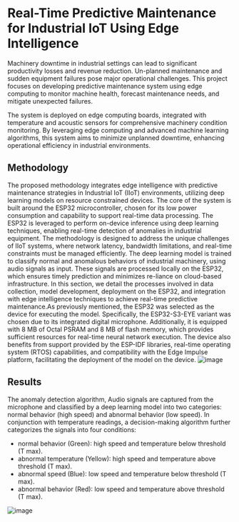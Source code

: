 # Real-Time Predictive Maintenance for Industrial IoT Using Edge Intelligence
Machinery downtime in industrial settings can lead to significant productivity losses and revenue reduction. Un-planned maintenance and sudden equipment failures pose major operational challenges. This project focuses on developing predictive maintenance system using edge computing to monitor machine health, forecast maintenance needs, and mitigate unexpected failures.

The system is deployed on edge computing boards, integrated with temperature and acoustic sensors for comprehensive machinery condition monitoring. By leveraging edge computing and advanced machine learning algorithms, this system aims to minimize unplanned downtime, enhancing operational efficiency in industrial environments.

## Methodology
The proposed methodology integrates edge intelligence with predictive maintenance strategies in Industrial IoT (IIoT) environments, utilizing deep learning models on resource constrained devices. The core of the system is built around the ESP32 microcontroller, chosen for its low power consumption and capability to support real-time data processing. The ESP32 is leveraged to perform on-device inference using deep learning techniques, enabling real-time detection of anomalies in industrial equipment. The methodology is designed to address the unique challenges of IIoT systems, where network latency, bandwidth limitations, and real-time constraints must be managed efficiently. The deep learning model is trained to classify normal and anomalous behaviors of industrial machinery, using audio signals as input. These signals are processed locally on the ESP32, which ensures timely prediction and minimizes re-liance on cloud-based infrastructure. In this section, we detail the processes involved in data collection, model development, deployment on the ESP32, and integration with edge intelligence techniques to achieve real-time predictive maintenance.As previously mentioned, the ESP32 was selected as the device for executing the model. Specifically, the ESP32-S3-EYE variant was chosen due to its integrated digital microphone. Additionally, it is equipped with 8 MB of Octal PSRAM and 8 MB of flash memory, which provides sufficient resources for real-time neural network execution. The device also benefits from support provided by the ESP-IDF libraries, real-time operating system (RTOS) capabilities, and compatibility with the Edge Impulse platform, facilitating the deployment of the model on the device.
![image](https://github.com/user-attachments/assets/cabeef9d-1d3f-462f-a60e-9023d7dbd4f4)

## Results
The anomaly detection algorithm, Audio signals are captured from the microphone and classified by a deep learning model into two categories: normal behavior (high speed) and abnormal behavior (low speed). In conjunction with temperature readings, a decision-making algorithm further categorizes the signals into four conditions:
- normal behavior (Green): high speed and temperature below threshold (T max).
- abnormal temperature (Yellow): high speed and temperature above threshold (T max).
- abnormal speed (Blue): low speed and temperature below threshold (T max).
- abnormal behavior (Red): low speed and temperature above threshold (T max).
  
![image](https://github.com/user-attachments/assets/76bbeea8-e69e-4ce2-a463-c82b83717108)
